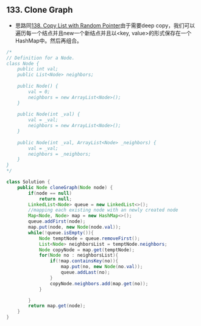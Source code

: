 ## 133. Clone Graph
- 思路同[138. Copy List with Random Pointer](https://github.com/MarekZhang/Leetcode-My-Solutions/tree/master/138.%20Copy%20List%20with%20Random%20Pointer)由于需要deep copy，我们可以遍历每一个结点并且new一个新结点并且以<key, value>的形式保存在一个HashMap中。然后再组合。
  
```java
/*
// Definition for a Node.
class Node {
    public int val;
    public List<Node> neighbors;
    
    public Node() {
        val = 0;
        neighbors = new ArrayList<Node>();
    }
    
    public Node(int _val) {
        val = _val;
        neighbors = new ArrayList<Node>();
    }
    
    public Node(int _val, ArrayList<Node> _neighbors) {
        val = _val;
        neighbors = _neighbors;
    }
}
*/

class Solution {
    public Node cloneGraph(Node node) {
        if(node == null)
            return null;
        LinkedList<Node> queue = new LinkedList<>();
        //mapping each existing node with an newly created node
        Map<Node, Node> map = new HashMap<>();
        queue.addFirst(node);
        map.put(node, new Node(node.val));
        while(!queue.isEmpty()){
            Node temptNode = queue.removeFirst();
            List<Node> neighborsList = temptNode.neighbors;
            Node copyNode = map.get(temptNode);
            for(Node no : neighborsList){
                if(!map.containsKey(no)){
                    map.put(no, new Node(no.val));
                    queue.addLast(no);
                }
                copyNode.neighbors.add(map.get(no));
            }    

        }
        return map.get(node);
    }
}
```